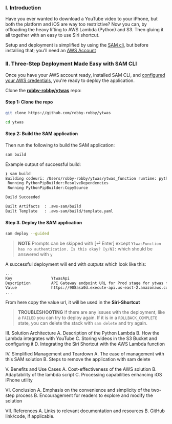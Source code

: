 ### I. Introduction

Have you ever wanted to download a YouTube video to your iPhone, but both the platform and iOS are way too restrictive? Now you can, by offloading the heavy lifting to AWS Lambda (Python) and S3. Then gluing it all together with an easy to use Siri shortcut.

Setup and deployment is simplified by using the [SAM cli](http://https://docs.aws.amazon.com/serverless-application-model/latest/developerguide/install-sam-cli.html), but before installing that; you'll need an [AWS Account](https://docs.aws.amazon.com/serverless-application-model/latest/developerguide/prerequisites.html#prerequisites-sign-up)

### II. Three-Step Deployment Made Easy with SAM CLI

Once you have your AWS account ready, installed SAM CLI, and [configured your AWS credentials](https://docs.aws.amazon.com/general/latest/gr/aws-security-credentials.html), you're ready to deploy the application.

Clone the [**robby-robby/ytwas**](https://github.com/robby-robby/ytwas) repo:

#### Step 1: Clone the repo

```bash
git clone https://github.com/robby-robby/ytwas
```

```bash
cd ytwas
```

#### Step 2: Build the SAM application

Then run the following to build the SAM application:

```bash
sam build
```

Example output of successful build:

```sh
❯ sam build
Building codeuri: /Users/robby-robby/ytwas/ytwas_function runtime: python3.11 metadata: {} architecture: x86_64 functions: YtwasFunction
 Running PythonPipBuilder:ResolveDependencies
 Running PythonPipBuilder:CopySource

Build Succeeded

Built Artifacts  : .aws-sam/build
Built Template   : .aws-sam/build/template.yaml

```

#### Step 3. Deploy the SAM application

```bash
sam deploy --guided
```

> **NOTE** Prompts can be skipped with [⏎ Enter] except `YtwasFunction has no authentication. Is this okay? [y/N]:` which should be answered with `y`

A successful deployment will end with _outputs_ which look like this:

```sh
...
Key                 YtwasApi
Description         API Gateway endpoint URL for Prod stage for ytwas function
Value               https://908asa0d.execute-api.us-east-2.amazonaws.com/Prod/convert/
...
```

From here copy the value url, it will be used in the **Siri-Shortcut**

> **TROUBLESHOOTING** If there are any issues with the deployment, like a `FAILED` you can try to deploy again. If it is in a `ROLLBACK_COMPLETE` state, you can delete the stack with `sam delete` and try again.

III. Solution Architecture
A. Description of the Python Lambda
B. How the Lambda integrates with YouTube
C. Storing videos in the S3 Bucket and configuring it
D. Integrating the Siri Shortcut with the AWS Lambda function

IV. Simplified Management and Teardown
A. The ease of management with this SAM solution
B. Steps to remove the application with sam delete

V. Benefits and Use Cases
A. Cost-effectiveness of the AWS solution
B. Adaptability of the lambda script
C. Processing capabilities enhancing iOS iPhone utility

VI. Conclusion
A. Emphasis on the convenience and simplicity of the two-step process
B. Encouragement for readers to explore and modify the solution

VII. References
A. Links to relevant documentation and resources
B. GitHub link/code, if applicable.
